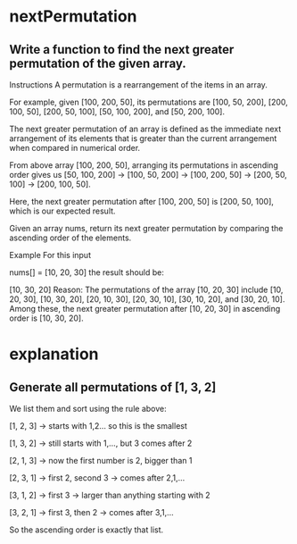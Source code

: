# nextPermutation

## Write a function to find the next greater permutation of the given array.

Instructions
A permutation is a rearrangement of the items in an array.

For example, given [100, 200, 50], its permutations are [100, 50, 200], [200, 100, 50], [200, 50, 100], [50, 100, 200], and [50, 200, 100].

The next greater permutation of an array is defined as the immediate next arrangement of its elements that is greater than the current arrangement when compared in numerical order.

From above array [100, 200, 50], arranging its permutations in ascending order gives us [50, 100, 200] → [100, 50, 200] → [100, 200, 50] → [200, 50, 100] → [200, 100, 50].

Here, the next greater permutation after [100, 200, 50] is [200, 50, 100], which is our expected result.

Given an array nums, return its next greater permutation by comparing the ascending order of the elements.

Example
For this input

nums[] = [10, 20, 30]
the result should be:

[10, 30, 20]
Reason: The permutations of the array [10, 20, 30] include [10, 20, 30], [10, 30, 20], [20, 10, 30], [20, 30, 10], [30, 10, 20], and [30, 20, 10]. Among these, the next greater permutation after [10, 20, 30] in ascending order is [10, 30, 20].

# explanation

## Generate all permutations of [1, 3, 2]

We list them and sort using the rule above:

[1, 2, 3] → starts with 1,2… so this is the smallest

[1, 3, 2] → still starts with 1,…, but 3 comes after 2

[2, 1, 3] → now the first number is 2, bigger than 1

[2, 3, 1] → first 2, second 3 → comes after 2,1,…

[3, 1, 2] → first 3 → larger than anything starting with 2

[3, 2, 1] → first 3, then 2 → comes after 3,1,…

So the ascending order is exactly that list.
